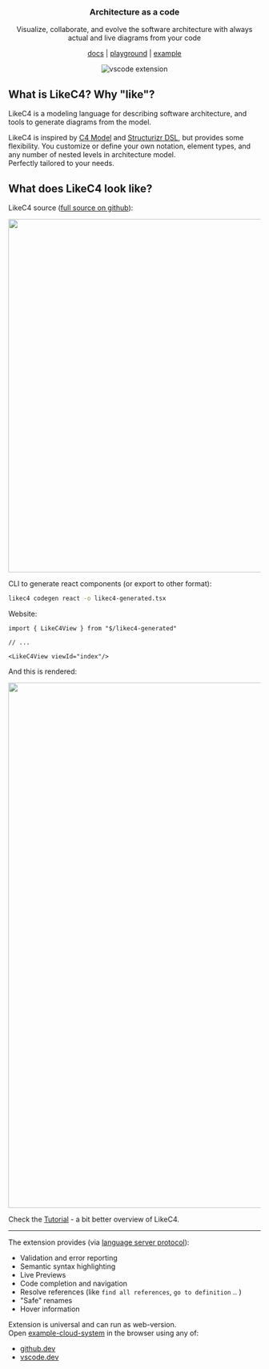 <div align="center">
  <h3>
    Architecture as a code
  </h3>
  <p>
    Visualize, collaborate, and evolve the software architecture with always actual and live diagrams from your code
  </p>
  <p>
    <a href="https://likec4.dev/docs/">docs</a> |
    <a href="https://likec4.dev/playground/">playground</a> |
    <a href="https://likec4.dev/examples/bigbank/likec4/">example</a>
  </p>

  ![vscode extension](https://github.com/likec4/likec4/assets/824903/d6994540-55d1-4167-b66b-45056754cc29)

</div>

## What is LikeC4? Why "like"?

LikeC4 is a modeling language for describing software architecture, and tools to generate diagrams from the model.  

LikeC4 is inspired by [C4 Model](https://c4model.com/) and [Structurizr DSL](https://github.com/structurizr/dsl), but provides some flexibility.
You customize or define your own notation, element types, and any number of nested levels in architecture model.  
Perfectly tailored to your needs.

## What does LikeC4 look like?

LikeC4 source ([full source on github](https://github.com/likec4/likec4/blob/develop/docs/likec4/index-page/index-page.c4)):

<div align="center">
  <img src="https://github.com/likec4/.github/assets/824903/feb8a707-4556-4628-a083-29e2559f75d7" width="705px">
</div>

CLI to generate react components (or export to other format):

```sh
likec4 codegen react -o likec4-generated.tsx
```

Website:

```tsx
import { LikeC4View } from "$/likec4-generated"

// ...

<LikeC4View viewId="index"/>
```

And this is rendered:

<div align="center">
  <img src="https://github.com/likec4/.github/assets/824903/954093f2-c164-4aa9-9ba6-3627206eeb4e" width="1048px">
</div>

Check the [Tutorial](https://likec4.dev/docs/#tutorial) - a bit better overview of LikeC4.

---

The extension provides (via [language server protocol](https://microsoft.github.io/language-server-protocol)):

- Validation and error reporting
- Semantic syntax highlighting
- Live Previews
- Code completion and navigation
- Resolve references (like `find all references`, `go to definition` .. )
- "Safe" renames
- Hover information

Extension is universal and can run as web-version.  
Open [example-cloud-system](https://github.dev/likec4/example-cloud-system) in the browser using any of:

- [github.dev](https://github.dev/likec4/example-cloud-system/blob/main/model.c4)
- [vscode.dev](https://vscode.dev/github/likec4/example-cloud-system/blob/main/model.c4)

